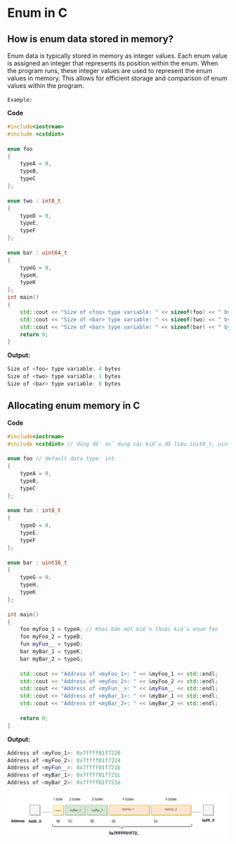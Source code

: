 # Enum in C

## How is enum data stored in memory?
Enum data is typically stored in memory as integer values. Each enum value is assigned an integer that represents its position within the enum. When the program runs, these integer values are used to represent the enum values in memory. This allows for efficient storage and comparison of enum values within the program.

`Example:`

**Code**
~~~cpp
#include<iostream>
#include <cstdint>

enum foo
{
    typeA = 0,
    typeB,
    typeC
};

enum two : int8_t
{
    typeD = 0,
    typeE,
    typeF
};

enum bar : uint64_t
{
    typeG = 0,
    typeH,
    typeK
};
int main()
{
    std::cout << "Size of <foo> type variable: " << sizeof(foo) << " bytes" << std::endl;
    std::cout << "Size of <bar> type variable: " << sizeof(two) << " bytes" << std::endl;
    std::cout << "Size of <bar> type variable: " << sizeof(bar) << " bytes" << std::endl;
    return 0;
}
~~~
**Output:**
~~~cpp
Size of <foo> type variable: 4 bytes
Size of <two> type variable: 1 bytes
Size of <bar> type variable: 8 bytes
~~~
## Allocating enum memory in C
**Code**
~~~cpp
#include<iostream>
#include <cstdint> // dùng để sử dụng các kiểu dữ liệu init8_t, uint8_t, ....

enum foo // default data type: int
{
    typeA = 0,
    typeB,
    typeC
};

enum fun : int8_t
{
    typeD = 0,
    typeE,
    typeF
};

enum bar : uint16_t
{
    typeG = 0,
    typeH,
    typeK
};

int main()
{
    foo myFoo_1 = typeA; // Khai báo một biến thuộc kiểu enum foo
    foo myFoo_2 = typeB;
    fun myFun__ = typeD;
    bar myBar_1 = typeK;
    bar myBar_2 = typeG;

    std::cout << "Address of <myFoo_1>: " << &myFoo_1 << std::endl;
    std::cout << "Address of <myFoo_2>: " << &myFoo_2 << std::endl;
    std::cout << "Address of <myFun__>: " << &myFun__ << std::endl;
    std::cout << "Address of <myBar_1>: " << &myBar_1 << std::endl;
    std::cout << "Address of <myBar_2>: " << &myBar_2 << std::endl;
    
    return 0;
}
~~~
**Output:**
~~~cpp
Address of <myFoo_1>: 0x7ffff01f7220
Address of <myFoo_2>: 0x7ffff01f7224
Address of <myFun__>: 0x7ffff01f721b
Address of <myBar_1>: 0x7ffff01f721c
Address of <myBar_2>: 0x7ffff01f721e
~~~
<p align="center">
    <img src="./Images/Image_1.png" width="800px" alt="">
</p>
